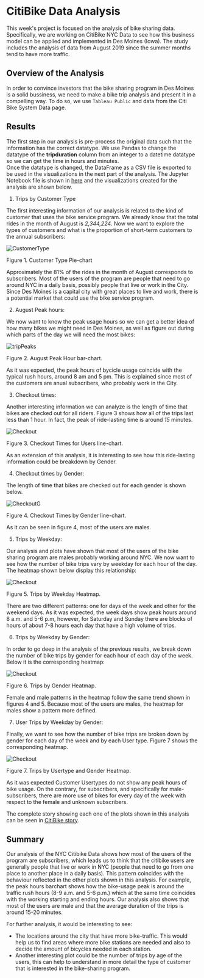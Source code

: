 # CitiBike Data Analysis

This week's project is focused on the analysis of bike sharing data. Specifically, we are working on CitiBike NYC Data to see how this business model can be applied and implemented in Des Moines (Iowa). 
The study includes the analysis of data from August 2019 since the summer months tend to have more traffic.

## Overview of the Analysis

In order to convince investors that the bike sharing program in Des Moines is a solid bussiness, we need to make a bike trip analysis and present it in a compelling way. To do so, we use `Tableau Public` and data from the Citi Bike System Data page.  

## Results

The first step in our analysis is pre-process the original data such that the information has the correct datatype.  We use Pandas to change the datatype of the **tripduration** column from an integer to a datetime datatype so we can get the time in hours and minutes.  
Once the datatype is changed, the DataFrame as a CSV file is exported to be used in the visualizations in the next part of the analysis. The Jupyter Notebook file is shown in [here](https://raw.githubusercontent.com/LeidyDoradoM/bikesharing/NYC_Citibike_Challenge.ipynb) and the visualizations created for the analysis are shown below.

1. Trips by Customer Type

The first interesting information of our analysis is related to the kind of customer that uses the bike service program.  We already know that the total rides in the month of August is *2,344,224*. Now we want to explore the types of customers and what is the proportion of short-term customers to the annual subscribers:

![CustomerType](https://raw.githubusercontent.com/LeidyDoradoM/bikeSharing/main/Images/CustomerType.png)

Figure 1. Customer Type Pie-chart

Approximately the 81% of the rides in the month of August corresponds to subscribers. Most of the users of the program are people that need to go around NYC in a daily basis, possibly people that live or work in the City.  Since Des Moines is a capital city with great places to live and work, there is a potential market that could use the bike service program.

2. August Peak hours:

We now want to know the peak usage hours so we can get a better idea of how many bikes we might need in Des Moines, as well as figure out during which parts of the day we will need the most bikes:

![tripPeaks](https://raw.githubusercontent.com/LeidyDoradoM/bikeSharing/main/Images/AugustPeakHour.png)

Figure 2. August Peak Hour bar-chart.

As it was expected, the peak hours of bycicle usage coincide with the typical rush hours, around 8 am and 5 pm. This is explained since most of the customers are anual subscribers, who probably work in the City.

3. Checkout times:

Another interesting information we can analyze is the length of time that bikes are checked out for all riders. Figure 3 shows how all of the trips last less than 1 hour. In fact, the peak of ride-lasting time is around *15* minutes.

![Checkout](https://raw.githubusercontent.com/LeidyDoradoM/bikeSharing/main/Images/CheckoutTimes.png)

Figure 3. Checkout Times for Users line-chart.

As an extension of this analysis, it is interesting to see how this ride-lasting information could be breakdown by Gender.

4. Checkout times by Gender:

The length of time that bikes are checked out for each gender is shown below.

![CheckoutG](https://raw.githubusercontent.com/LeidyDoradoM/bikeSharing/main/Images/CheckoutTimesGender.png)

Figure 4. Checkout Times by Gender line-chart.

As it can be seen in figure 4, most of the users are males.

5. Trips by Weekday:

Our analysis and plots have shown that most of the users of the bike sharing program are males probably working around NYC.  We now want to see how the number of bike trips vary by weekday for each hour of the day. The heatmap shown below display this relationship:

![Checkout](https://raw.githubusercontent.com/LeidyDoradoM/bikeSharing/main/Images/TripsbyWeekday.png)

Figure 5. Trips by Weekday Heatmap.

There are two different patterns: one for days of the week and other for the weekend days.  As it was expected, the week days show peak hours around 8 a.m. and 5-6 p.m, however, for Saturday and Sunday there are blocks of hours of about 7-8 hours each day that have a high volume of trips.

6. Trips by Weekday by Gender:

In order to go deep in the analysis of the previous results, we break down the number of bike trips by gender for each hour of each day of the week. Below it is the corresponding heatmap:

![Checkout](https://raw.githubusercontent.com/LeidyDoradoM/bikeSharing/main/Images/TripsbyGender.png)

Figure 6. Trips by Gender Heatmap.

Female and male patterns in the heatmap follow the same trend shown in figures 4 and 5. Because most of the users are males, the heatmap for males show a pattern more defined.

7. User Trips by Weekday by Gender:

Finally, we want to see how the number of bike trips are broken down by gender for each day of the week and by each User type. Figure 7 shows the corresponding heatmap.

![Checkout](https://raw.githubusercontent.com/LeidyDoradoM/bikeSharing/main/Images/UserTripsbyGender.png)

Figure 7. Trips by Usertype and Gender Heatmap.

As it was expected Customer Usertypes do not show any peak hours of bike usage. On the contrary, for subscribers, and specifically for male-subscribers, there are more use of bikes for every day of the week with respect to the female and unknown subscribers.

The complete story showing each one of the plots shown in this analysis can be seen in [CitiBike story](https://public.tableau.com/app/profile/leidy3788/viz/CitiBikeStory_16366638148210/CitiBikeStory).

## Summary

Our analysis of the NYC Citibike Data shows how most of the users of the program are subscribers, which leads us to think that the citibike users are generally people that live or work in NYC (people that need to go from one place to another place in a daily basis).  This pattern coincides with the behaviour reflected in the other plots shown in this analysis.  For example, the peak hours barchart shows how the bike-usage peak is around the traffic rush hours (8-9 a.m. and 5-6 p.m.) which at the same time coincides with the working starting and ending hours. Our analysis also shows that most of the users are male and that the average duration of the trips is around 15-20 minutes.

For further analysis, it would be interesting to see: 
- The locations around the city that have more bike-traffic.  This would help us to find areas where more bike stations are needed and also to decide the amount of bicycles needed in each station.  
- Another interesting plot could be the number of trips by age of the users, this can help to understand in more detail the type of customer that is interested in the bike-sharing program. 

